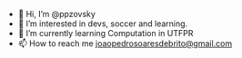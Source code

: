 - 👋 Hi, I’m @ppzovsky
- 👀 I’m interested in devs, soccer and learning.
- 🌱 I’m currently learning Computation in UTFPR
- 📫 How to reach me joaopedrosoaresdebrito@gmail.com

<!---
ppzovsky/ppzovsky is a ✨ special ✨ repository because its `README.md` (this file) appears on your GitHub profile.
You can click the Preview link to take a look at your changes.
--->
